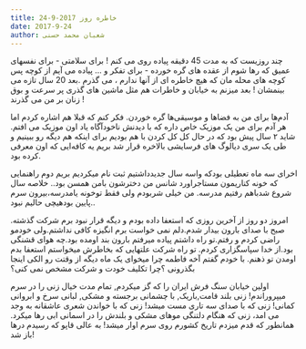 ```yaml
---
title: خاطره روز 2017-9-24
date: 2017-9-24
author: شعبان محمد حسنی
---
```


چند روزیست که به مدت 45 دقیقه پیاده روی می کنم ! برای سلامتی - برای نفسهای عمیق که رها شوم از عقده های گره خورده - برای تفکر و ... پیاده می آیم از کوچه پس کوچه های محله مان که هیچ خاطره ای از آنها ندارم ، می گذرم .بعد 20 سال تازه می بینمشان ! بعد میزنم به خیابان و خاطرات هم مثل ماشین های گذری پر سرعت و بوق زنان بر من می گذرند !

آدم‌ها برای من به فضاها و موسیقی‌ها گره خوردن. فکر کنم که قبلا هم اشاره کردم اما هر آدم برای من یک موزیک خاص داره که با دیدنش ناخودآگاه یاد اون موزیک می افتم. شاید ۲ سال پیش بود که در حال کل کل کردن با هم بودیم برای اینکه هم دیگه رو ببینیم و طی یک سری دیالوگ های فرسایشی بالاخره قرار شد بریم یه کافه‌ایی که اون معرفی کرده بود.

اخرای سه ماه تعطیلی بودکه واسه سال جدیدداشتیم ثبت نام میکردیم بریم دوم راهنمایی که خونه کناریمون مستاجراورد شانس من دخترشون بامن همسن بود.. خلاصه سال شروع شدباهم رفتیم مدرسه. من خیلی شربودم ولی فقط توخونه یامدرسه،بیرون سرم پایین بودهیچی حالیم نبود..

امروز دو روز از آخرین روزی که استعفا داده بودم و دیگه قرار نبود برم شرکت گذشته. صبح با صدای بارون بیدار شدم.دلم نمی خواست برم انگیزه کافی نداشتم.ولی خودمو راضی کردم و رفتم.تو راه داشتم پیاده میرفتم بارون بند اومده بود.چه هوای قشنگی بود.از خدا سپاسگزاری کردم. تو راه شرکت علتهایی که بخاطرش میخواستم استعفا بدم اومدن تو ذهنم. با خودم گفتم آخه فاطمه چرا میخوای یک ماه دیگه از وقتت رو الکی اینجا بگذرونی ؟چرا تکلیف خودت و شرکت مشخص نمی کنی؟

اولین خیابان سنگ فرش ایران را که گز میکردم, تمام مدت خیال زنی را در سرم میپروراندم! زنی بلند قامت,باریک, با چشمانی برجسته و مشکی, لبانی سرخ و ابروانی کمانی! زنی که با صدای سه تاری مست میشد! زنی که با خواندن شعری عاشقانه به وجد می امد، زنی که هنگام دلتنگی موهای مشکی و بلندش را در اسمانی ابی رها میکرد. همانطور که قدم میزدم تاریخ کشورم روی سرم اوار میشد! به عالی قاپو که رسیدم درها باز شد!